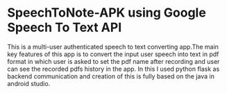 # SpeechToNote-APK using Google Speech To Text API
This is a multi-user authenticated speech to text converting app.The main key features of this app is to convert the input user speech into text in pdf format in which user is asked to set the pdf name after recording and user can see the recorded pdfs history in the app. In this I used python flask as backend communication and creation of this is fully based on the java in android studio.
